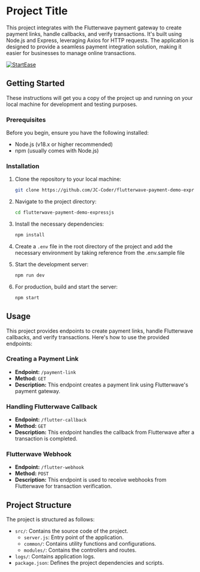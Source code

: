 # Project Title

This project integrates with the Flutterwave payment gateway to create payment links, handle callbacks, and verify transactions. It's built using Node.js and Express, leveraging Axios for HTTP requests. The application is designed to provide a seamless payment integration solution, making it easier for businesses to manage online transactions.

 [![StartEase](https://img.shields.io/badge/Generated%20by-StartEase-blue)](https://github.com/JC-Coder/startease)

## Getting Started

These instructions will get you a copy of the project up and running on your local machine for development and testing purposes.

### Prerequisites

Before you begin, ensure you have the following installed:
- Node.js (v18.x or higher recommended)
- npm (usually comes with Node.js)

### Installation

1. Clone the repository to your local machine:
   ```bash
   git clone https://github.com/JC-Coder/flutterwave-payment-demo-expressjs.git
   ```

2. Navigate to the project directory:
   ```bash
   cd flutterwave-payment-demo-expressjs
   ```

3. Install the necessary dependencies:
   ```bash
   npm install
   ```

4. Create a `.env` file in the root directory of the project and add the necessary environment by taking reference from the .env.sample file

5. Start the development server:
   ```bash
   npm run dev
   ```

6. For production, build and start the server:
   ```bash
   npm start
   ```

## Usage

This project provides endpoints to create payment links, handle Flutterwave callbacks, and verify transactions. Here's how to use the provided endpoints:

### Creating a Payment Link

- **Endpoint:** `/payment-link`
- **Method:** `GET`
- **Description:** This endpoint creates a payment link using Flutterwave's payment gateway.

### Handling Flutterwave Callback

- **Endpoint:** `/flutter-callback`
- **Method:** `GET`
- **Description:** This endpoint handles the callback from Flutterwave after a transaction is completed.

### Flutterwave Webhook

- **Endpoint:** `/flutter-webhook`
- **Method:** `POST`
- **Description:** This endpoint is used to receive webhooks from Flutterwave for transaction verification.

## Project Structure

The project is structured as follows:

- `src/`: Contains the source code of the project.
  - `server.js`: Entry point of the application.
  - `common/`: Contains utility functions and configurations.
  - `modules/`: Contains the controllers and routes.
- `logs/`: Contains application logs.
- `package.json`: Defines the project dependencies and scripts.
